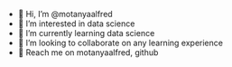 - 👋 Hi, I’m @motanyaalfred
- 👀 I’m interested in data science 
- 🌱 I’m currently learning data science 
- 💞️ I’m looking to collaborate on any learning experience 
- 💞️ Reach me on motanyaalfred, github

<!---
motanyaalfred/motanyaalfred is a ✨ special ✨ repository because its `README.md` (this file) appears on your GitHub profile.
You can click the Preview link to take a look at your changes.
--->
